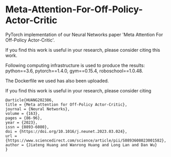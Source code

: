 # Meta-Attention-For-Off-Policy-Actor-Critic

PyTorch implementation of our Neural Networks paper 'Meta Attention For Off-Policy Actor-Critic'.

If you find this work is useful in your research, please consider citing this work.

Following computing infrastructure is used to produce the results: 
python==3.6, 
pytorch==1.4.0, 
gym==0.15.4, 
roboschool==1.0.48. 

The Dockerfile we used has also been uploaded.

If you find this work is useful in your research, please consider citing

    @article{HUANG202386,
    title = {Meta attention for Off-Policy Actor-Critic},
    journal = {Neural Networks},
    volume = {163},
    pages = {86-96},
    year = {2023},
    issn = {0893-6080},
    doi = {https://doi.org/10.1016/j.neunet.2023.03.024},
    url = {https://www.sciencedirect.com/science/article/pii/S0893608023001582},
    author = {Jiateng Huang and Wanrong Huang and Long Lan and Dan Wu}
    }

